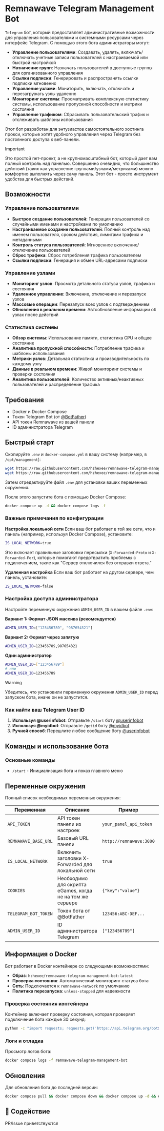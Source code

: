 # Remnawave Telegram Management Bot

`Telegram` бот, который предоставляет административные возможности для управления пользователями и системными ресурсами через интерфейс Telegram. С помощью этого бота администраторы могут:

- **Управление пользователями**: Создавать, удалять, включать/отключать учетные записи пользователей с настраиваемой или быстрой настройкой
- **Назначение групп**: Назначать пользователей в доступные группы для организованного управления
- **Ссылки подписки**: Генерировать и распространять ссылки подписки мгновенно
- **Управление узлами**: Мониторить, включать, отключать и перезагружать узлы удаленно
- **Мониторинг системы**: Просматривать комплексную статистику системы, использование пропускной способности и метрики состояния
- **Управление трафиком**: Сбрасывать пользовательский трафик и отслеживать шаблоны использования

Этот бот разработан для энтузиастов самостоятельного хостинга прокси, которые хотят удобного управления через Telegram без постоянного доступа к веб-панели.

> [!IMPORTANT]
> Это простой пет-проект, а не крупномасштабный бот, который дает вам полный контроль над панелью.
> Совершенно очевидно, что большинство действий (таких как управление группами/узлами/метриками) можно комфортно выполнять через саму панель. Этот бот - просто инструмент удобства для быстрых действий.

## Возможности

### Управление пользователями
- **Быстрое создание пользователей**: Генерация пользователей со случайными именами и настройками по умолчанию
- **Настраиваемое создание пользователей**: Полный контроль над именем пользователя, сроком действия, лимитами трафика и метаданными
- **Контроль статуса пользователей**: Мгновенное включение/отключение пользователей
- **Сброс трафика**: Сброс потребления трафика пользователем
- **Ссылки подписки**: Генерация и обмен URL-адресами подписки

### Управление узлами
- **Мониторинг узлов**: Просмотр детального статуса узлов, трафика и состояния
- **Удаленное управление**: Включение, отключение и перезапуск узлов
- **Массовые операции**: Перезапуск всех узлов с подтверждением
- **Обновления в реальном времени**: Автообновление информации об узлах после действий

### Статистика системы
- **Обзор системы**: Использование памяти, статистика CPU и общее состояние
- **Аналитика пропускной способности**: Потребление трафика и шаблоны использования
- **Метрики узлов**: Детальная статистика и производительность по каждому узлу
- **Данные в реальном времени**: Живой мониторинг системы и проверки состояния
- **Аналитика пользователей**: Количество активных/неактивных пользователей и распределение трафика

## Требования

- Docker и Docker Compose
- Токен Telegram Bot (от [@BotFather](https://t.me/BotFather))
- API токен Remnawave из вашей панели
- ID администратора Telegram

## Быстрый старт

Скопируйте `.env` и `docker-compose.yml` в вашу систему (например, в `/opt/management`):

```bash
wget https://raw.githubusercontent.com/hzhexee/remnawave-telegram-management-bot/refs/heads/main/docker-compose.yml -O docker-compose.yml
wget https://raw.githubusercontent.com/hzhexee/remnawave-telegram-management-bot/refs/heads/main/.env -O .env
```

Затем отредактируйте файл `.env` для установки ваших переменных окружения.

После этого запустите бота с помощью Docker Compose:

```bash
docker-compose up -d && docker compose logs -f
```

### Важные примечания по конфигурации

**Настройка локальной сети**
Если ваш бот работает в той же сети, что и панель (например, используя Docker Compose), установите:
```bash
IS_LOCAL_NETWORK=true
```
Это включает правильные заголовки пересылки (`X-Forwarded-Proto` и `X-Forwarded-For`), которые помогают предотвратить проблемы с подключением, такие как "Сервер отключился без отправки ответа."

**Удаленная настройка**
Если ваш бот работает на другом сервере, чем панель, установите:
```bash
IS_LOCAL_NETWORK=false
```

### Настройка доступа администратора

Настройте переменную окружения `ADMIN_USER_ID` в вашем файле `.env`:

**Вариант 1: Формат JSON массива (рекомендуется)**
```bash
ADMIN_USER_ID=["123456789", "987654321"]
```

**Вариант 2: Формат через запятую**
```bash
ADMIN_USER_ID=123456789,987654321
```

**Один администратор**
```bash
ADMIN_USER_ID=["123456789"]
# или
ADMIN_USER_ID=123456789
```

> [!WARNING]
> Убедитесь, что установили переменную окружения `ADMIN_USER_ID` перед запуском бота, иначе он не запустится.

### Как найти ваш Telegram User ID

1. **Используя @userinfobot**: Отправьте `/start` боту [@userinfobot](https://t.me/userinfobot)
2. **Используя @myidbot**: Отправьте `/getid` боту [@myidbot](https://t.me/myidbot)
3. **Ручной способ**: Перешлите любое сообщение боту [@userinfobot](https://t.me/userinfobot)

## Команды и использование бота

### Основные команды
- `/start` - Инициализация бота и показ главного меню

## Переменные окружения

Полный список необходимых переменных окружения:

| Переменная | Описание | Пример | Обязательно |
|------------|----------|--------|-------------|
| `API_TOKEN` | API токен панели из настроек | `your_panel_api_token` | ✅ |
| `REMNAWAVE_BASE_URL` | Базовый URL панели | `http://remnawave:3000` | ✅ |
| `IS_LOCAL_NETWORK` | Включить заголовки X-Forwarded для локальной сети | `true` | ✅ |
| `COOKIES` | Необходимо для скрипта eGames, когда не на том же сервере | `{"key":"value"}` | ⚠️ |
| `TELEGRAM_BOT_TOKEN` | Токен бота от @BotFather | `123456:ABC-DEF...` | ✅ |
| `ADMIN_USER_ID` | ID администратора Telegram | `["123456789"]` | ✅ |

## Информация о Docker

Бот работает в Docker контейнере со следующими возможностями:

- **Образ**: `hzhexee/remnawave-telegram-management-bot:latest`
- **Проверка состояния**: Автоматический мониторинг статуса бота
- **Сеть**: Подключается к `remnawave-network` по умолчанию
- **Политика перезапуска**: `unless-stopped` для надежности

### Проверка состояния контейнера
Контейнер включает проверку состояния, которая проверяет подключение бота каждые 30 секунд:
```bash
python -c "import requests; requests.get('https://api.telegram.org/bot${TELEGRAM_BOT_TOKEN}/getMe')"
```

### Логи и отладка

Просмотр логов бота:
```bash
docker compose logs -f remnawave-telegram-management-bot
```

## Обновления

Для обновления бота до последней версии:

```bash
docker compose pull && docker compose down && docker compose up -d && docker compose logs -f
```

## 🤝 Содействие

PR/Issue приветствуются